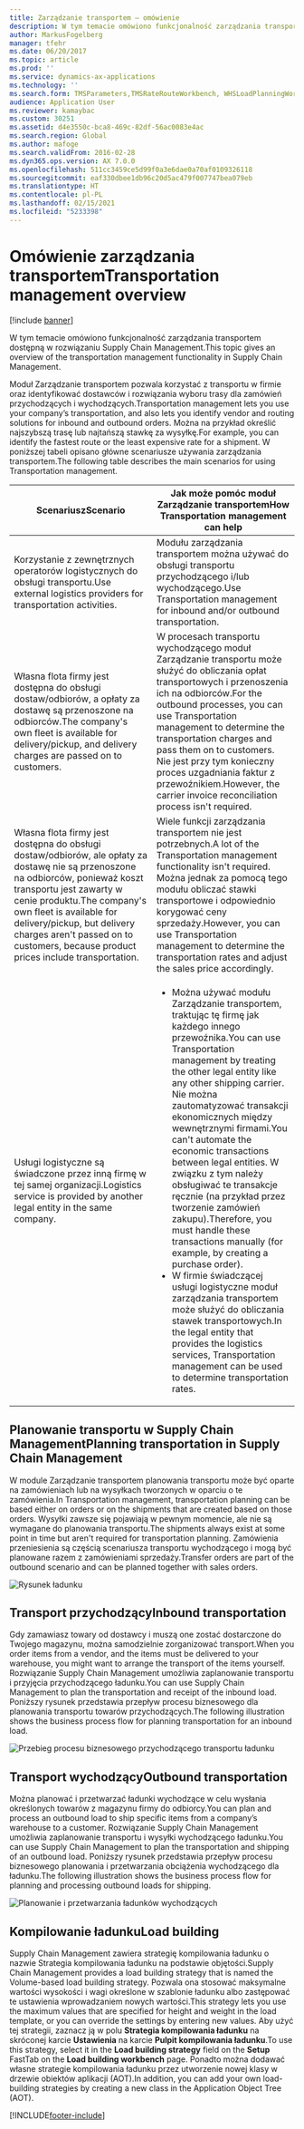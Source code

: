 ```yaml
---
title: Zarządzanie transportem — omówienie
description: W tym temacie omówiono funkcjonalność zarządzania transportem dostępną w rozwiązaniu Supply Chain Management.
author: MarkusFogelberg
manager: tfehr
ms.date: 06/20/2017
ms.topic: article
ms.prod: ''
ms.service: dynamics-ax-applications
ms.technology: ''
ms.search.form: TMSParameters,TMSRateRouteWorkbench, WHSLoadPlanningWorkbench, TMSLoadBuildTemplateApply, WHSLoadTemplate, TMSTransportationStatus, TMSLoadSeal, TMSLoadBuildProposal, TMSLoadBuildWorkbench, TMSLoadBuildStrategy, TMSLoadBuildStrategyAttributeValue
audience: Application User
ms.reviewer: kamaybac
ms.custom: 30251
ms.assetid: d4e3550c-bca8-469c-82df-56ac0083e4ac
ms.search.region: Global
ms.author: mafoge
ms.search.validFrom: 2016-02-28
ms.dyn365.ops.version: AX 7.0.0
ms.openlocfilehash: 511cc3459ce5d99f0a3e6dae0a70af0109326118
ms.sourcegitcommit: eaf330dbee1db96c20d5ac479f007747bea079eb
ms.translationtype: HT
ms.contentlocale: pl-PL
ms.lasthandoff: 02/15/2021
ms.locfileid: "5233398"
---
```

# <a name="transportation-management-overview"></a><span data-ttu-id="1bbe8-103">Omówienie zarządzania transportem</span><span class="sxs-lookup"><span data-stu-id="1bbe8-103">Transportation management overview</span></span>

[!include [banner](../includes/banner.md)]

<span data-ttu-id="1bbe8-104">W tym temacie omówiono funkcjonalność zarządzania transportem dostępną w rozwiązaniu Supply Chain Management.</span><span class="sxs-lookup"><span data-stu-id="1bbe8-104">This topic gives an overview of the transportation management functionality in Supply Chain Management.</span></span>

<span data-ttu-id="1bbe8-105">Moduł Zarządzanie transportem pozwala korzystać z transportu w firmie oraz identyfikować dostawców i rozwiązania wyboru trasy dla zamówień przychodzących i wychodzących.</span><span class="sxs-lookup"><span data-stu-id="1bbe8-105">Transportation management lets you use your company’s transportation, and also lets you identify vendor and routing solutions for inbound and outbound orders.</span></span> <span data-ttu-id="1bbe8-106">Można na przykład określić najszybszą trasę lub najtańszą stawkę za wysyłkę.</span><span class="sxs-lookup"><span data-stu-id="1bbe8-106">For example, you can identify the fastest route or the least expensive rate for a shipment.</span></span> <span data-ttu-id="1bbe8-107">W poniższej tabeli opisano główne scenariusze używania zarządzania transportem.</span><span class="sxs-lookup"><span data-stu-id="1bbe8-107">The following table describes the main scenarios for using Transportation management.</span></span>

<table>
<colgroup>
<col width="50%" />
<col width="50%" />
</colgroup>
<thead>
<tr class="header">
<th><span data-ttu-id="1bbe8-108">Scenariusz</span><span class="sxs-lookup"><span data-stu-id="1bbe8-108">Scenario</span></span></th>
<th><span data-ttu-id="1bbe8-109">Jak może pomóc moduł Zarządzanie transportem</span><span class="sxs-lookup"><span data-stu-id="1bbe8-109">How Transportation management can help</span></span></th>
</tr>
</thead>
<tbody>
<tr class="odd">
<td><span data-ttu-id="1bbe8-110">Korzystanie z zewnętrznych operatorów logistycznych do obsługi transportu.</span><span class="sxs-lookup"><span data-stu-id="1bbe8-110">Use external logistics providers for transportation activities.</span></span></td>
<td><span data-ttu-id="1bbe8-111">Modułu zarządzania transportem można używać do obsługi transportu przychodzącego i/lub wychodzącego.</span><span class="sxs-lookup"><span data-stu-id="1bbe8-111">Use Transportation management for inbound and/or outbound transportation.</span></span></td>
</tr>
<tr class="even">
<td><span data-ttu-id="1bbe8-112">Własna flota firmy jest dostępna do obsługi dostaw/odbiorów, a opłaty za dostawę są przenoszone na odbiorców.</span><span class="sxs-lookup"><span data-stu-id="1bbe8-112">The company&#39;s own fleet is available for delivery/pickup, and delivery charges are passed on to customers.</span></span></td>
<td><span data-ttu-id="1bbe8-113">W procesach transportu wychodzącego moduł Zarządzanie transportu może służyć do obliczania opłat transportowych i przenoszenia ich na odbiorców.</span><span class="sxs-lookup"><span data-stu-id="1bbe8-113">For the outbound processes, you can use Transportation management to determine the transportation charges and pass them on to customers.</span></span> <span data-ttu-id="1bbe8-114">Nie jest przy tym konieczny proces uzgadniania faktur z przewoźnikiem.</span><span class="sxs-lookup"><span data-stu-id="1bbe8-114">However, the carrier invoice reconciliation process isn&#39;t required.</span></span></td>
</tr>
<tr class="odd">
<td><span data-ttu-id="1bbe8-115">Własna flota firmy jest dostępna do obsługi dostaw/odbiorów, ale opłaty za dostawę nie są przenoszone na odbiorców, ponieważ koszt transportu jest zawarty w cenie produktu.</span><span class="sxs-lookup"><span data-stu-id="1bbe8-115">The company&#39;s own fleet is available for delivery/pickup, but delivery charges aren&#39;t passed on to customers, because product prices include transportation.</span></span></td>
<td><span data-ttu-id="1bbe8-116">Wiele funkcji zarządzania transportem nie jest potrzebnych.</span><span class="sxs-lookup"><span data-stu-id="1bbe8-116">A lot of the Transportation management functionality isn&#39;t required.</span></span> <span data-ttu-id="1bbe8-117">Można jednak za pomocą tego modułu obliczać stawki transportowe i odpowiednio korygować ceny sprzedaży.</span><span class="sxs-lookup"><span data-stu-id="1bbe8-117">However, you can use Transportation management to determine the transportation rates and adjust the sales price accordingly.</span></span></td>
</tr>
<tr class="even">
<td><span data-ttu-id="1bbe8-118">Usługi logistyczne są świadczone przez inną firmę w tej samej organizacji.</span><span class="sxs-lookup"><span data-stu-id="1bbe8-118">Logistics service is provided by another legal entity in the same company.</span></span></td>
<td><ul>
<li><span data-ttu-id="1bbe8-119">Można używać modułu Zarządzanie transportem, traktując tę firmę jak każdego innego przewoźnika.</span><span class="sxs-lookup"><span data-stu-id="1bbe8-119">You can use Transportation management by treating the other legal entity like any other shipping carrier.</span></span> <span data-ttu-id="1bbe8-120">Nie można zautomatyzować transakcji ekonomicznych między wewnętrznymi firmami.</span><span class="sxs-lookup"><span data-stu-id="1bbe8-120">You can&#39;t automate the economic transactions between legal entities.</span></span> <span data-ttu-id="1bbe8-121">W związku z tym należy obsługiwać te transakcje ręcznie (na przykład przez tworzenie zamówień zakupu).</span><span class="sxs-lookup"><span data-stu-id="1bbe8-121">Therefore, you must handle these transactions manually (for example, by creating a purchase order).</span></span></li>
<li><span data-ttu-id="1bbe8-122">W firmie świadczącej usługi logistyczne moduł zarządzania transportem może służyć do obliczania stawek transportowych.</span><span class="sxs-lookup"><span data-stu-id="1bbe8-122">In the legal entity that provides the logistics services, Transportation management can be used to determine transportation rates.</span></span></li>
</ul></td>
</tr>
</tbody>
</table>

## <a name="planning-transportation-in-supply-chain-management"></a><span data-ttu-id="1bbe8-123">Planowanie transportu w Supply Chain Management</span><span class="sxs-lookup"><span data-stu-id="1bbe8-123">Planning transportation in Supply Chain Management</span></span>
<span data-ttu-id="1bbe8-124">W module Zarządzanie transportem planowania transportu może być oparte na zamówieniach lub na wysyłkach tworzonych w oparciu o te zamówienia.</span><span class="sxs-lookup"><span data-stu-id="1bbe8-124">In Transportation management, transportation planning can be based either on orders or on the shipments that are created based on those orders.</span></span> <span data-ttu-id="1bbe8-125">Wysyłki zawsze się pojawiają w pewnym momencie, ale nie są wymagane do planowania transportu.</span><span class="sxs-lookup"><span data-stu-id="1bbe8-125">The shipments always exist at some point in time but aren't required for transportation planning.</span></span> <span data-ttu-id="1bbe8-126">Zamówienia przeniesienia są częścią scenariusza transportu wychodzącego i mogą być planowane razem z zamówieniami sprzedaży.</span><span class="sxs-lookup"><span data-stu-id="1bbe8-126">Transfer orders are part of the outbound scenario and can be planned together with sales orders.</span></span> 

![Rysunek ładunku](./media/Load-drawing1-1024x477.jpg)

## <a name="inbound-transportation"></a><span data-ttu-id="1bbe8-128">Transport przychodzący</span><span class="sxs-lookup"><span data-stu-id="1bbe8-128">Inbound transportation</span></span>
<span data-ttu-id="1bbe8-129">Gdy zamawiasz towary od dostawcy i muszą one zostać dostarczone do Twojego magazynu, można samodzielnie zorganizować transport.</span><span class="sxs-lookup"><span data-stu-id="1bbe8-129">When you order items from a vendor, and the items must be delivered to your warehouse, you might want to arrange the transport of the items yourself.</span></span> <span data-ttu-id="1bbe8-130">Rozwiązanie Supply Chain Management umożliwia zaplanowanie transportu i przyjęcia przychodzącego ładunku.</span><span class="sxs-lookup"><span data-stu-id="1bbe8-130">You can use Supply Chain Management to plan the transportation and receipt of the inbound load.</span></span> <span data-ttu-id="1bbe8-131">Poniższy rysunek przedstawia przepływ procesu biznesowego dla planowania transportu towarów przychodzących.</span><span class="sxs-lookup"><span data-stu-id="1bbe8-131">The following illustration shows the business process flow for planning transportation for an inbound load.</span></span> 

![Przebieg procesu biznesowego przychodzącego transportu ładunku](./media/Businessprocessflowforinboundloadtransportation.jpg)

## <a name="outbound-transportation"></a><span data-ttu-id="1bbe8-133">Transport wychodzący</span><span class="sxs-lookup"><span data-stu-id="1bbe8-133">Outbound transportation</span></span>
<span data-ttu-id="1bbe8-134">Można planować i przetwarzać ładunki wychodzące w celu wysłania określonych towarów z magazynu firmy do odbiorcy.</span><span class="sxs-lookup"><span data-stu-id="1bbe8-134">You can plan and process an outbound load to ship specific items from a company’s warehouse to a customer.</span></span> <span data-ttu-id="1bbe8-135">Rozwiązanie Supply Chain Management umożliwia zaplanowanie transportu i wysyłki wychodzącego ładunku.</span><span class="sxs-lookup"><span data-stu-id="1bbe8-135">You can use Supply Chain Management to plan the transportation and shipping of an outbound load.</span></span> <span data-ttu-id="1bbe8-136">Poniższy rysunek przedstawia przepływ procesu biznesowego planowania i przetwarzania obciążenia wychodzącego dla ładunku.</span><span class="sxs-lookup"><span data-stu-id="1bbe8-136">The following illustration shows the business process flow for planning and processing outbound loads for shipping.</span></span> 

![Planowanie i przetwarzania ładunków wychodzących](./media/Planningandprocessingoutboundloads.jpg)

## <a name="load-building"></a><span data-ttu-id="1bbe8-138">Kompilowanie ładunku</span><span class="sxs-lookup"><span data-stu-id="1bbe8-138">Load building</span></span>
<span data-ttu-id="1bbe8-139">Supply Chain Management zawiera strategię kompilowania ładunku o nazwie Strategia kompilowania ładunku na podstawie objętości.</span><span class="sxs-lookup"><span data-stu-id="1bbe8-139">Supply Chain Management provides a load building strategy that is named the Volume-based load building strategy.</span></span> <span data-ttu-id="1bbe8-140">Pozwala ona stosować maksymalne wartości wysokości i wagi określone w szablonie ładunku albo zastępować te ustawienia wprowadzaniem nowych wartości.</span><span class="sxs-lookup"><span data-stu-id="1bbe8-140">This strategy lets you use the maximum values that are specified for height and weight in the load template, or you can override the settings by entering new values.</span></span> <span data-ttu-id="1bbe8-141">Aby użyć tej strategii, zaznacz ją w polu **Strategia kompilowania ładunku** na skróconej karcie **Ustawienia** na karcie **Pulpit kompilowania ładunku**.</span><span class="sxs-lookup"><span data-stu-id="1bbe8-141">To use this strategy, select it in the **Load building strategy** field on the **Setup** FastTab on the **Load building workbench** page.</span></span> <span data-ttu-id="1bbe8-142">Ponadto można dodawać własne strategie kompilowania ładunku przez utworzenie nowej klasy w drzewie obiektów aplikacji (AOT).</span><span class="sxs-lookup"><span data-stu-id="1bbe8-142">In addition, you can add your own load-building strategies by creating a new class in the Application Object Tree (AOT).</span></span>





[!INCLUDE[footer-include](../../includes/footer-banner.md)]